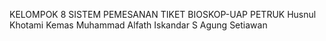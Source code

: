 KELOMPOK 8 SISTEM PEMESANAN TIKET BIOSKOP-UAP PETRUK
Husnul Khotami
Kemas Muhammad Alfath Iskandar
S Agung Setiawan
